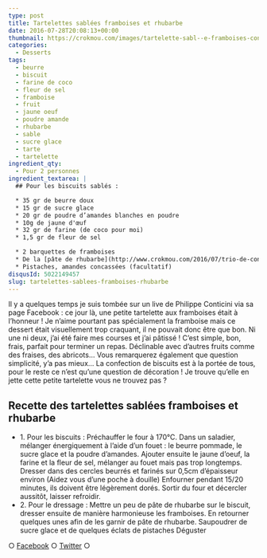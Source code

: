 ```yaml
---
type: post
title: Tartelettes sablées framboises et rhubarbe
date: 2016-07-28T20:08:13+00:00
thumbnail: https://crokmou.com/images/tartelette-sabl--e-framboises-conticini-crokmou-blog-culinaire.jpg
categories:
  - Desserts
tags:
  - beurre
  - biscuit
  - farine de coco
  - fleur de sel
  - framboise
  - fruit
  - jaune oeuf
  - poudre amande
  - rhubarbe
  - sable
  - sucre glace
  - tarte
  - tartelette
ingredient_qty:
  - Pour 2 personnes
ingredient_textarea: |
  ## Pour les biscuits sablés :

  * 35 gr de beurre doux
  * 15 gr de sucre glace
  * 20 gr de poudre d’amandes blanches en poudre
  * 10g de jaune d'œuf
  * 32 gr de farine (de coco pour moi)
  * 1,5 gr de fleur de sel

  * 2 barquettes de framboises
  * De la [pâte de rhubarbe](http://www.crokmou.com/2016/07/trio-de-confitures)
  * Pistaches, amandes concassées (facultatif)
disqusId: 5022149457
slug: tartelettes-sablees-framboises-rhubarbe
---
```


Il y a quelques temps je suis tombée sur un live de Philippe Conticini via sa page Facebook : ce jour là, une petite tartelette aux framboises était à l’honneur ! Je n’aime pourtant pas spécialement la framboise mais ce dessert était visuellement trop craquant, il ne pouvait donc être que bon. Ni une ni deux, j’ai été faire mes courses et j’ai pâtissé ! C’est simple, bon, frais, parfait pour terminer un repas. Déclinable avec d’autres fruits comme des fraises, des abricots… Vous remarquerez également que question simplicité, y’a pas mieux… La confection de biscuits est à la portée de tous, pour le reste ce n’est qu’une question de décoration ! Je trouve qu’elle en jette cette petite tartelette vous ne trouvez pas ?

## **Recette des tartelettes sablées framboises et rhubarbe**

* 1\. Pour les biscuits : Préchauffer le four à 170°C. Dans un saladier, mélanger énergiquement à l’aide d’un fouet : le beurre pommade, le sucre glace et la poudre d’amandes. Ajouter ensuite le jaune d’oeuf, la farine et la fleur de sel, mélanger au fouet mais pas trop longtemps. Dresser dans des cercles beurrés et farinés sur 0,5cm d’épaisseur environ (Aidez vous d’une poche à douille) Enfourner pendant 15/20 minutes, ils doivent être légèrement dorés. Sortir du four et décercler aussitôt, laisser refroidir.
* 2\. Pour le dressage : Mettre un peu de pâte de rhubarbe sur le biscuit, dresser ensuite de manière harmonieuse les framboises. En retourner quelques unes afin de les garnir de pâte de rhubarbe. Saupoudrer de sucre glace et de quelques éclats de pistaches Déguster

○ [Facebook](https://www.facebook.com/crokmou.blog) ○ [Twitter](https://twitter.com/Crokmou) ○